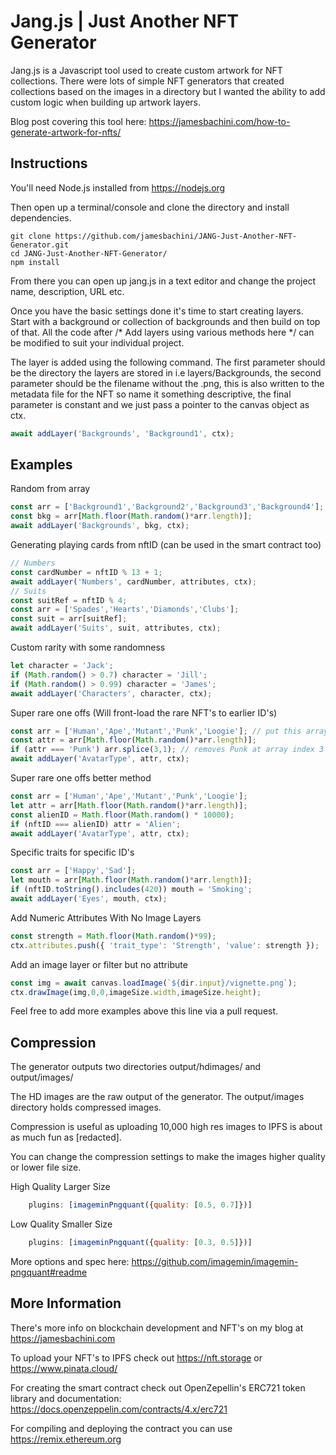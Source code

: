 # Jang.js | Just Another NFT Generator

Jang.js is a Javascript tool used to create custom artwork for NFT collections. There were lots of simple NFT generators that created collections based on the images in a directory but I wanted the ability to add custom logic when building up artwork layers.

Blog post covering this tool here: https://jamesbachini.com/how-to-generate-artwork-for-nfts/

## Instructions

You'll need Node.js installed from https://nodejs.org

Then open up a terminal/console and clone the directory and install dependencies.

```
git clone https://github.com/jamesbachini/JANG-Just-Another-NFT-Generator.git
cd JANG-Just-Another-NFT-Generator/
npm install
```

From there you can open up jang.js in a text editor and change the project name, description, URL etc.

Once you have the basic settings done it's time to start creating layers. Start with a background or collection of backgrounds and then build on top of that. All the code after   /* Add layers using various methods here */ can be modified to suit your individual project.

The layer is added using the following command. The first parameter should be the directory the layers are stored in i.e layers/Backgrounds, the second parameter should be the filename without the .png, this is also written to the metadata file for the NFT so name it something descriptive, the final parameter is constant and we just pass a pointer to the canvas object as ctx.

```javascript
await addLayer('Backgrounds', 'Background1', ctx);
```

## Examples

Random from array
```javascript
const arr = ['Background1','Background2','Background3','Background4'];
const bkg = arr[Math.floor(Math.random()*arr.length)];
await addLayer('Backgrounds', bkg, ctx);
```

Generating playing cards from nftID (can be used in the smart contract too)
```javascript
// Numbers
const cardNumber = nftID % 13 + 1;
await addLayer('Numbers', cardNumber, attributes, ctx);
// Suits
const suitRef = nftID % 4;
const arr = ['Spades','Hearts','Diamonds','Clubs'];
const suit = arr[suitRef];
await addLayer('Suits', suit, attributes, ctx);
```

Custom rarity with some randomness
```javascript
let character = 'Jack';
if (Math.random() > 0.7) character = 'Jill';
if (Math.random() > 0.99) character = 'James';
await addLayer('Characters', character, ctx);
```

Super rare one offs (Will front-load the rare NFT's to earlier ID's)
```javascript
const arr = ['Human','Ape','Mutant','Punk','Loogie']; // put this array outside of the loop at the top of the script
const attr = arr[Math.floor(Math.random()*arr.length)];
if (attr === 'Punk') arr.splice(3,1); // removes Punk at array index 3 (starts at 0) out of the array
await addLayer('AvatarType', attr, ctx);
```

Super rare one offs better method
```javascript
const arr = ['Human','Ape','Mutant','Punk','Loogie'];
let attr = arr[Math.floor(Math.random()*arr.length)];
const alienID = Math.floor(Math.random() * 10000);
if (nftID === alienID) attr = 'Alien';
await addLayer('AvatarType', attr, ctx);
```

Specific traits for specific ID's
```javascript
const arr = ['Happy','Sad'];
let mouth = arr[Math.floor(Math.random()*arr.length)];
if (nftID.toString().includes(420)) mouth = 'Smoking'; 
await addLayer('Eyes', mouth, ctx);
```

Add Numeric Attributes With No Image Layers
```javascript
const strength = Math.floor(Math.random()*99);
ctx.attributes.push({ 'trait_type': 'Strength', 'value': strength });
```

Add an image layer or filter but no attribute
```javascript
const img = await canvas.loadImage(`${dir.input}/vignette.png`);
ctx.drawImage(img,0,0,imageSize.width,imageSize.height);
```

Feel free to add more examples above this line via a pull request.

## Compression

The generator outputs two directories output/hdimages/ and output/images/

The HD images are the raw output of the generator. The output/images directory holds compressed images.

Compression is useful as uploading 10,000 high res images to IPFS is about as much fun as [redacted].

You can change the compression settings to make the images higher quality or lower file size.

High Quality Larger Size
```javascript
    plugins: [imageminPngquant({quality: [0.5, 0.7]})]
```
Low Quality Smaller Size
```javascript
    plugins: [imageminPngquant({quality: [0.3, 0.5]})]
```
More options and spec here: https://github.com/imagemin/imagemin-pngquant#readme

## More Information

There's more info on blockchain development and NFT's on my blog at https://jamesbachini.com

To upload your NFT's to IPFS check out https://nft.storage or https://www.pinata.cloud/

For creating the smart contract check out OpenZepellin's ERC721 token library and documentation: https://docs.openzeppelin.com/contracts/4.x/erc721

For compiling and deploying the contract you can use https://remix.ethereum.org